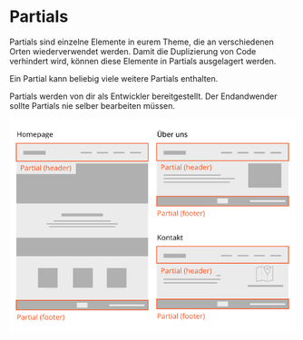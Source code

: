 # Partials

Partials sind einzelne Elemente in eurem Theme, die an verschiedenen Orten wiederverwendet werden. Damit die Duplizierung von Code verhindert wird, können diese Elemente in Partials ausgelagert werden.

Ein Partial kann beliebig viele weitere Partials enthalten.

Partials werden von dir als Entwickler bereitgestellt. Der Endandwender sollte Partials nie selber bearbeiten müssen.

![](../res/partial.png)
